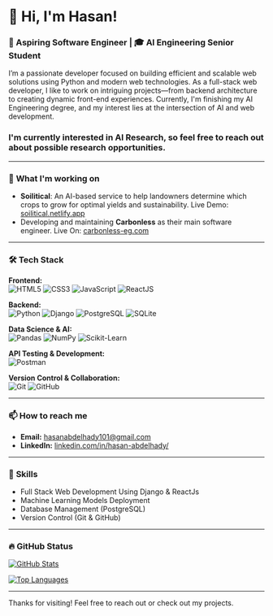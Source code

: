 # 👋 Hi, I'm Hasan!

### 🚀 Aspiring Software Engineer | 🎓 AI Engineering Senior Student

I’m a passionate developer focused on building efficient and scalable web solutions using Python and modern web technologies. As a full-stack web developer, I like to work on intriguing projects—from backend architecture to creating dynamic front-end experiences. Currently, I'm finishing my AI Engineering degree, and my interest lies at the intersection of AI and web development.

### I'm currently interested in AI Research, so feel free to reach out about possible research opportunities.
---

### 🌱 **What I'm working on**
- **Soilitical**: An AI-based service to help landowners determine which crops to grow for optimal yields and sustainability. Live Demo: [soilitical.netlify.app](https://soilitical.netlify.app/)
- Developing and maintaining **Carbonless** as their main software engineer. Live On: [carbonless-eg.com](https://carbonless-eg.com/)

---

### 🛠️ **Tech Stack**

**Frontend:**  
![HTML5](https://img.shields.io/badge/-HTML5-E34F26?style=flat&logo=html5&logoColor=white) 
![CSS3](https://img.shields.io/badge/-CSS3-1572B6?style=flat&logo=css3&logoColor=white) 
![JavaScript](https://img.shields.io/badge/-JavaScript-F7DF1E?style=flat&logo=javascript&logoColor=black) 
![ReactJS](https://img.shields.io/badge/-ReactJS-61DAFB?style=flat&logo=react&logoColor=black)

**Backend:**  
![Python](https://img.shields.io/badge/-Python-3776AB?style=flat&logo=python&logoColor=white) 
![Django](https://img.shields.io/badge/-Django-092E20?style=flat&logo=django&logoColor=white) 
![PostgreSQL](https://img.shields.io/badge/-PostgreSQL-4169E1?style=flat&logo=postgresql&logoColor=white) 
![SQLite](https://img.shields.io/badge/-SQLite-003B57?style=flat&logo=sqlite&logoColor=white)

**Data Science & AI:**  
![Pandas](https://img.shields.io/badge/-Pandas-150458?style=flat&logo=pandas&logoColor=white) 
![NumPy](https://img.shields.io/badge/-NumPy-013243?style=flat&logo=numpy&logoColor=white) 
![Scikit-Learn](https://img.shields.io/badge/-Scikit%20Learn-F7931E?style=flat&logo=scikit-learn&logoColor=white)

**API Testing & Development:**  
![Postman](https://img.shields.io/badge/-Postman-FF6C37?style=flat&logo=postman&logoColor=white)

**Version Control & Collaboration:**  
![Git](https://img.shields.io/badge/-Git-F05032?style=flat&logo=git&logoColor=white) 
![GitHub](https://img.shields.io/badge/-GitHub-181717?style=flat&logo=github&logoColor=white)

---

### 📫 **How to reach me**
- **Email:** hasanabdelhady101@gmail.com
- **LinkedIn:** [linkedin.com/in/hasan-abdelhady/](https://www.linkedin.com/in/hasan-abdelhady/)

---

### 🎯 **Skills**
- Full Stack Web Development Using Django & ReactJs
- Machine Learning Models Deployment
- Database Management (PostgreSQL)
- Version Control (Git & GitHub)

---

### 🔥 **GitHub Status**

[![GitHub Stats](https://github-readme-stats.vercel.app/api?username=HasanAbdelhady&show_icons=true&hide_border=true&cache_seconds=1800)](https://github.com/HasanAbdelhady)


[![Top Languages](https://github-readme-stats.vercel.app/api/top-langs/?username=HasanAbdelhady&layout=compact&hide_border=true&cache_seconds=1800)](https://github.com/HasanAbdelhady)

---

Thanks for visiting! Feel free to reach out or check out my projects.
